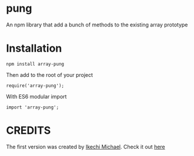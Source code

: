 # pung
An npm library that add a bunch of methods to the existing array prototype

# Installation
```
npm install array-pung
```

Then add to the root of your project

```
require('array-pung');
```

With ES6 modular import

```
import 'array-pung';
```

# CREDITS
The first version was created by [Ikechi Michael](https://github.com/mykeels).
Check it out [here](https://github.com/mykeels/ArraysJS)
